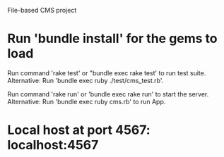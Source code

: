 File-based CMS project

# Run 'bundle install' for the gems to load

Run command 'rake test' or "bundle exec rake test' to run test suite.
Alternative: Run 'bundle exec ruby ./test/cms_test.rb'.

Run command 'rake run' or 'bundle exec rake run' to start the server.
Alternative: Run 'bundle exec ruby cms.rb' to run App.

# Local host at port 4567: localhost:4567
